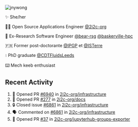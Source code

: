 ![jnywong](https://readme-typing-svg.demolab.com/?font=Intel+One+Mono&size=36&duration=3000&pause=1000&color=6bc46d&vCenter=true&width=170&lines=jnywong)

✨ She/her

👩‍💻 Open Source Applications Engineer [@2i2c-org](https://2i2c.org/)

🐻 Ex-Research Software Engineer [@bear-rsg](https://github.com/bear-rsg) [@baskerville-hpc](https://github.com/baskerville-hpc) 

🇫🇷 Former post-doctorante [@IPGP](https://github.com/IPGP) et [@ISTerre](https://www.isterre.fr/) 

💧 PhD graduate [@CDTFluidsLeeds](https://fluid-dynamics.leeds.ac.uk/) 

⌨️ Mech keeb enthusiast 

## Recent Activity 

<!--START_SECTION:activity-->
1. 💪 Opened PR [#6940](undefined) in [2i2c-org/infrastructure](https://github.com/2i2c-org/infrastructure)
2. 💪 Opened PR [#277](undefined) in [2i2c-org/docs](https://github.com/2i2c-org/docs)
3. 🔒 Closed issue [#6861](https://github.com/2i2c-org/infrastructure/issues/6861) in [2i2c-org/infrastructure](https://github.com/2i2c-org/infrastructure)
4. 🗣 Commented on [#6861](https://github.com/2i2c-org/infrastructure/issues/6861#issuecomment-3401978645) in [2i2c-org/infrastructure](https://github.com/2i2c-org/infrastructure)
5. 💪 Opened PR [#37](undefined) in [2i2c-org/jupyterhub-groups-exporter](https://github.com/2i2c-org/jupyterhub-groups-exporter)
<!--END_SECTION:activity-->
